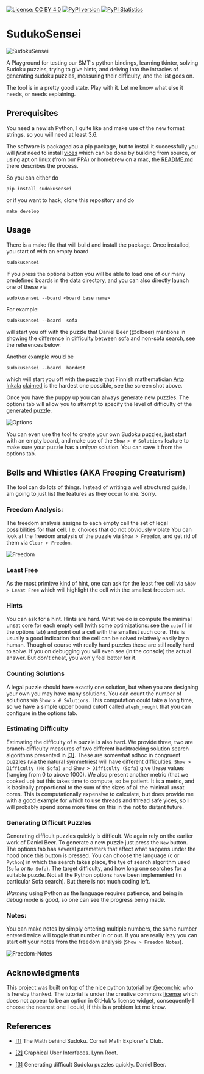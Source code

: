 [![License: CC BY 4.0](https://img.shields.io/badge/License-CC%20BY%204.0-blueviolet.svg)](https://creativecommons.org/licenses/by/4.0/)
[![PyPI version](https://badge.fury.io/py/sudokusensei.svg)](https://badge.fury.io/py/sudokusensei)
[![PyPI Statistics](https://img.shields.io/pypi/dm/sudokusensei.svg)](https://pypistats.org/packages/sudokusensei)

# SudukoSensei

![SudokuSensei](img/sudokusensei.png?raw_true)

A Playground for testing our SMT's python bindings, learning tkinter, solving Sudoku puzzles, trying to give hints, and delving into
the intracies of generating sudoku puzzles, measuring their difficulty, and the list goes on.

The tool is in a pretty good state. Play with it. Let me know what else it needs, or needs explaining.


## Prerequisites

You need a newish Python, I quite like and make use of the new format strings, so you will need at least 3.6.

The software is packaged as a pip package, but to install it successfully you will *first*
need to install [yices](https://github.com/SRI-CSL/yices2) which can be done by building from source,
or using apt on linux (from our PPA) or homebrew on a mac, the [README.md](https://github.com/SRI-CSL/yices2/blob/master/README.md)
there describes the process.

So you can either do
```
pip install sudokusensei
```
or if you want to hack, clone this repository and do
```
make develop
```

## Usage

There is a make file that will build and install the package. Once installed, you start of with an empty board
```
sudokusensei
```
If you press the options button you will be able to load one of our many predefined boards in the
[data](https://github.com/ianamason/SudokuSensei/tree/master/sudoku/data) directory,
and you can also directly launch one of these via
```
sudokusensei --board <board base name>
```
For example:
```
sudokusensei --board  sofa
```
will start you off with the puzzle that Daniel Beer (@dlbeer) mentions in showing the difference in difficulty
between sofa and non-sofa search, see the references below.

Another example would be
```
sudokusensei --board  hardest
```
which will start you off with the puzzle that Finnish mathematician [Arto Inkala](http://www.aisudoku.com/index_en.html)
[claimed](https://www.conceptispuzzles.com/index.aspx?uri=info/article/424) is the hardest one possible, see the screen shot above.

Once you have the puppy up you can always generate new puzzles.  The options tab will allow you to attempt to specify the
level of difficulty of the generated puzzle.

![Options](img/options-tab.png?raw_true)

You can even use the tool to create your own Sudoku puzzles, just start with an empty board, and make use of the `Show > # Solutions`
feature to make sure your puzzle has a *unique* solution. You can save it from the options tab.

## Bells and Whistles  (AKA Freeping Creaturism)

The tool can do lots of things. Instead of writing a well structured guide, I am going to just list the features
as they occur to me. Sorry.

### Freedom Analysis: 

The freedom analysis assigns to each empty cell the set of legal possibilities for that cell. I.e. choices that do 
not obviously violate 
You can look at the freedom analysis of the puzzle via `Show > Freedom`, and get rid of them via
`Clear > Freedom`.

![Freedom](img/freedom.png?raw_true)

### Least Free

As the most primitve kind of hint, one can ask for the least free cell via `Show > Least Free` which will highlight
the cell with the smallest freedom set.

### Hints

You can ask for a hint. Hints are hard. What we do is compute the minimal unsat core for each empty cell (with
some optimizations: see the `cutoff` in the options tab) and point out a cell with the smallest such core. This is usually a good indication that 
the cell can be solved relatively easily by a human. Though of course wth really hard puzzles these are still really hard
to solve. If you on debugging you will even see (in the console) the actual answer. But don't cheat, you won'y feel better for it.

### Counting Solutions

A legal puzzle should have exactly one solution, but when you are designing your own you may have many solutions.
You can count the number of solutions via `Show > # Solutions`. This computation could take a long time, so we have 
a simple upper bound cutoff called `aleph_nought` that you can configure in the options tab.

### Estimating Difficulty

Estimating the difficulty of a puzzle is also hard. We provide three, two are branch-difficulty measures of two 
different backtracking solution search algorithms presented in [[3]](https://dlbeer.co.nz/articles/sudoku.html).
These are somewhat adhoc in congruent puzzles (via the natural symmetries) will have different difficulties.
`Show > Difficulty (No Sofa)` and `Show > Difficulty (Sofa)` give these values (ranging from 0 to above 1000).
We also present another metric (that we cooked up) but this takes time to compute, so be patient. It
is a metric, and is basically  proportional to the sum of the sizes of all the minimal unsat cores. This is
computationally expensive to calculate, but does provide me with a good example for which to use threads and 
thread safe yices, so I will probably spend some more time on this in the not to distant future.

### Generating Difficult Puzzles

Generating difficult puzzles quickly is difficult. 
We again rely on the earlier work of Daniel Beer.
To generate a new puzzle just press the `New` button.
The options tab has several parameters that affect what happens under the
hood once this button is pressed. You can choose the language (`C` or `Python`)
in which the search takes place, the tye of search algorithm used (`Sofa` or `No Sofa`).
The target difficulty, and how long one searches for a suitable puzzle.
Not all the Python options have been implemented (In particular Sofa search). But 
there is not much coding left.

*Warning* using Python as the language requires patience, and being in debug mode
is good, so one can see the progress being made.


### Notes: 

You can make notes by simply entering multiple numbers, the same number entered twice will toggle that number in or out.
If you are really lazy you can start off your notes from the freedom analysis (`Show > Freedom Notes`).

![Freedom-Notes](img/freedom-notes.png?raw_true)

## Acknowledgments

This project was built on top of the nice python [tutorial](http://newcoder.io/gui/) by [@econchic](http://www.roguelynn.com/)
who is hereby thanked. The tutorial is under the creative commons [license](https://creativecommons.org/licenses/by-sa/3.0/deed.en_US) which does
not appear to be an option in GitHub's license widget, consequently I choose the nearest one I could, if this is a problem let me know.


## References


* [[1]](http://pi.math.cornell.edu/~mec/Summer2009/Mahmood/Intro.html) The Math behind Sudoku. Cornell Math Explorer's Club.

* [[2]](http://newcoder.io/gui/) Graphical User Interfaces. Lynn Root.

* [[3]](https://dlbeer.co.nz/articles/sudoku.html) Generating difficult Sudoku puzzles quickly. Daniel Beer.
